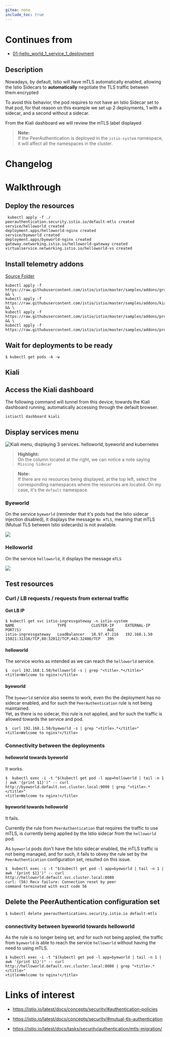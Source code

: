 ```yaml
---
gitea: none
include_toc: true
---
```


# Continues from

- [01-hello_world_1_service_1_deployment](../../01-Simple/01-hello_world_1_service_1_deployment)

## Description

Nowadays, by default, Istio will have mTLS automatically enabled, allowing the Istio Sidecars to **automatically** negotiate the TLS traffic between them.encrypted

To avoid this behavior, the pod requires to not have an Istio Sidecar set to that pod, for that reason on this example we set up 2 deployments, 1 with a sidecar, and a second without a sidecar.

From the Kiali dashboard we will review the mTLS label displayed

> **Note:**\
> If the PeerAuthentication is deployed in the `istio-system` namespace, it will affect all the namespaces in the cluster.

# Changelog


# Walkthrough

## Deploy the resources

```shell
 kubectl apply -f ./
peerauthentication.security.istio.io/default-mtls created
service/helloworld created
deployment.apps/helloworld-nginx created
service/byeworld created
deployment.apps/byeworld-nginx created
gateway.networking.istio.io/helloworld-gateway created
virtualservice.networking.istio.io/helloworld-vs created
```

## Install telemetry addons

[Source Folder](https://github.com/istio/istio/tree/master/samples/addons)

```shell
kubectl apply -f https://raw.githubusercontent.com/istio/istio/master/samples/addons/grafana.yaml && \
kubectl apply -f https://raw.githubusercontent.com/istio/istio/master/samples/addons/kiali.yaml && \
kubectl apply -f https://raw.githubusercontent.com/istio/istio/master/samples/addons/prometheus.yaml && \
kubectl apply -f https://raw.githubusercontent.com/istio/istio/master/samples/addons/prometheus.yaml
```

## Wait for deployments to be ready

```shell
$ kubectl get pods -A -w
```

## Kiali

## Access the Kiali dashboard

The following command will tunnel from this device, towards the Kiali dashboard running, automatically accessing through the default browser.

```shell
istioctl dashboard kiali
```

## Display services menu

![Kiali menu, displaying 3 services. helloworld, byeworld and kubernetes](../src/06-kiali-services.png)

> **Highlight:**\
> On the column located at the right, we can notice a note saying `Missing Sidecar`

> **Note:**\
> If there are no resources being displayed, at the top left, select the corresponding namespaces where the resources are located.
> On my case, it's the `default` namespace.

### Byeworld

On the service `byeworld` (reminder that it's pods had the Istio sidecar injection disabled), it displays the message `No mTLS`, meaning that mTLS (Mutual TLS between Istio sidecards) is not available.

![](../src/06-kiali-services-byeworld.png)

### Helloworld

On the service `helloworld`, it displays the message `mTLS`

![](../src/06-kiali-services-helloworld.png)

## Test resources
### Curl / LB requests / requests from external traffic

#### Get LB IP

```shell
$ kubectl get svc istio-ingressgateway -n istio-system 
NAME                   TYPE           CLUSTER-IP     EXTERNAL-IP    PORT(S)                                      AGE
istio-ingressgateway   LoadBalancer   10.97.47.216   192.168.1.50   15021:31316/TCP,80:32012/TCP,443:32486/TCP   39h
```

#### helloworld

The service works as intended as we can reach the `helloworld` service.

```shell
$  curl 192.168.1.50/helloworld -s | grep "<title>.*</title>"
<title>Welcome to nginx!</title>
```

#### byeworld

The `byeworld` service also seems to work, even tho the deployment has no sidecar enabled, and for such the `PeerAuthentication` rule is not being maintained. \
Yet, as there is no sidecar, this rule is not applied, and for such the traffic is allowed towards the service and pod.

```shell
$  curl 192.168.1.50/byeworld -s | grep "<title>.*</title>"
<title>Welcome to nginx!</title>
```

### Connectivity between the deployments

#### helloworld towards byeworld

It works.

```shell
$  kubectl exec -i -t "$(kubectl get pod -l app=helloworld | tail -n 1 | awk '{print $1}')" -- curl http://byeworld.default.svc.cluster.local:9090 | grep "<title>.*</title>"
<title>Welcome to nginx!</title>
```

#### byeworld towards helloworld

It fails.

Currently the rule from `PeerAuthentication` that requires the traffic to use mTLS, is currently being applied by the Istio sidecar from the `helloworld` pod.

As `byeworld` pods don't have the Istio sidecar enabled, the mTLS traffic is not being managed, and for such, it fails to obvey the rule set by the `PeerAuthentication` configuration set, resulted on this issue.

```shell
$  kubectl exec -i -t "$(kubectl get pod -l app=byeworld | tail -n 1 | awk '{print $1}')" -- curl http://helloworld.default.svc.cluster.local:8080
curl: (56) Recv failure: Connection reset by peer
command terminated with exit code 56
```

## Delete the PeerAuthentication configuration set


```shell
$ kubectl delete peerauthentications.security.istio.io default-mtls
```

### connectivity between byeworld towards helloworld

As the rule is no longer being set, and for such not being applied, the traffic from `byeworld` is able to reach the service `helloworld` without having the need to using mTLS.

```shell
$ kubectl exec -i -t "$(kubectl get pod -l app=byeworld | tail -n 1 | awk '{print $1}')" -- curl http://helloworld.default.svc.cluster.local:8080 | grep "<title>.*</title>"
<title>Welcome to nginx!</title>
```

# Links of interest

- https://istio.io/latest/docs/concepts/security/#authentication-policies

- https://istio.io/latest/docs/concepts/security/#mutual-tls-authentication

- https://istio.io/latest/docs/tasks/security/authentication/mtls-migration/
